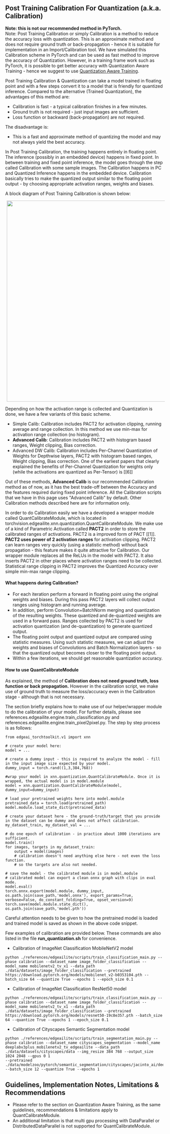 
## Post Training Calibration For Quantization (a.k.a. Calibration)
**Note: this is not our recommended method in PyTorch.**<br>
Note: Post Training Calibration or simply Calibration is a method to reduce the accuracy loss with quantization. This is an approximate method and does not require ground truth or back-propagation - hence it is suitable for implementation in an Import/Calibration tool. We have simulated this Calibration scheme in PyTorch and can be used as fast method to improve the accuracy of Quantization. However, in a training frame work such as PyTorch, it is possible to get better accuracy with Quantization Aware Training - hence we suggest to use [Quantization Aware Training](./Quantization.md).

Post Training Calibration & Quantization can take a model trained in floating point and with a few steps convert it to a model that is friendly for quantized inference. Compared to the alternative (Trained Quantization), the advantages of this method are:
- Calibration is fast - a typical calibration finishes in a few minutes.
- Ground truth is not required - just input images are sufficient.
- Loss function or backward (back-propagation) are not required.

The disadvantage is:
- This is a fast and approximate method of quantizing the model and may not always yield the best accuracy.

In Post Training Calibration, the training happens entirely in floating point. The inference (possibly in an embedded device) happens in fixed point. In between training and fixed point inference, the model goes through the step called Calibration with some sample images. The Calibration happens in PC and Quantized Inference happens in the embedded device. Calibration basically tries to make the quantized output similar to the floating point output - by choosing appropriate activation ranges, weights and biases.

A block diagram of Post Training Calibration is shown below:
<p float="left"> <img src="quantization/bias_calibration.png" width="640" hspace="5"/> </p>

Depending on how the activation range is collected and Quantization is done, we have a few variants of this basic scheme.
- Simple Calib: Calibration includes PACT2 for activation clipping, running average and range collection. In this method we use min-max for activation range collection (no histogram).
- **Advanced Calib**: Calibration includes PACT2 with histogram based ranges, Weight clipping, Bias correction.
- Advanced DW Calib: Calibration includes Per-Channel Quantization of Weights for Depthwise layers, PACT2 with histogram based ranges, Weight clipping, Bias correction. One of the earliest papers that clearly explained the benefits of Per-Channel Quantization for weights only (while the activations are quantized as Per-Tensor) is [[6]]

Out of these methods, **Advanced Calib** is our recommended Calibration method as of now, as it has the best trade-off between the Accuracy and the features required during fixed point inference. All the Calibration scripts that we have in this page uses "Advanced Calib" by default. Other Calibration methods described here are for information only.

In order to do Calibration easily we have a developed a wrapper module called QuantCalibrateModule, which is located in torchvision.edgeailite.xnn.quantization.QuantCalibrateModule. We make use of a kind of Parametric Activation called **PACT2** in order to store the calibrated ranges of activations. PACT2 is a improved form of PACT [[1]]. **PACT2 uses power of 2 activation ranges** for activation clipping. PACT2 can learn ranges very quickly (using a statistic method) without back propagation - this feature makes it quite attractive for Calibration. Our wrapper module replaces all the ReLUs in the model with PACT2. It also inserts PACT2 in other places where activation ranges need to be collected.  Statistical range clipping in PACT2 improves the Quantized Accuracy over simple min-max range clipping.

#### What happens during Calibration?
- For each iteration perform a forward in floating point using the original weights and biases. During this pass PACT2 layers will collect output ranges using histogram and running average.
- In addition, perform Convolution+BatchNorm merging and quantization of the resulting weights. These quantized and de-quantized weights are used in a forward pass. Ranges collected by PACT2 is used for activation quantization (and de-quantization) to generate quantized output.
- The floating point output and quantized output are compared using statistic measures. Using such statistic measures, we can adjust the weights and biases of Convolutions and Batch Normalization layers - so that the quantized output becomes closer to the floating point output.
- Within a few iterations, we should get reasonable quantization accuracy.

#### How to use  QuantCalibrateModule
As explained, the method of **Calibration does not need ground truth, loss function or back propagation.** However in the calibration script, we make use of ground truth to measure the loss/accuracy even in the Calibration stage - although that is not necessary.

The section briefly explains how to make use of our helper/wrapper module to do the calibration of your model. For further details, please see references.edgeailite.engine.train_classification.py and references.edgeailite.engine.train_pixel2pixel.py. The step by step process is as follows:

```
from edgeai_torchtoolkit.v1 import xnn

# create your model here:
model = ...

# create a dummy input - this is required to analyze the model - fill in the input image size expected by your model.
dummy_input = torch.rand((1,3,384,768))

#wrap your model in xnn.quantization.QuantCalibrateModule. Once it is wrapped, the actual model is in model.module
model = xnn.quantization.QuantCalibrateModule(model, dummy_input=dummy_input)

# load your pretrained weights here into model.module
pretrained_data = torch.load(pretrained_path)
model.module.load_state_dict(pretrained_data)

# create your dataset here - the ground-truth/target that you provide in the dataset can be dummy and does not affect calibration.
my_dataset_train, my_dataset_val = ...

# do one epoch of calibration - in practice about 1000 iterations are sufficient.
model.train()
for images, targets in my_dataset_train:
    output = model(images)
    # calibration doesn't need anything else here - not even the loss function.
    # so the targets are also not needed.

# save the model - the calibrated module is in model.module
# calibrated model can export a clean onnx graph with clips in eval mode.
model.eval()
torch.onnx.export(model.module, dummy_input, os.path.join(save_path,'model.onnx'), export_params=True, verbose=False, do_constant_folding=True, opset_version=9)
torch.save(model.module.state_dict(), os.path.join(save_path,'model.pth'))
```

Careful attention needs to be given to how the pretrained model is loaded and trained model is saved as shown in the above code snippet.

Few examples of calibration are provided below. These commands are also listed in the file **run_quantization.sh** for convenience.<br>

- Calibration of ImageNet Classification MobileNetV2 model
```
python ./references/edgeailite/scripts/train_classification_main.py --phase calibration --dataset_name image_folder_classification --model_name mobilenetv2_tv_x1 --data_path ./data/datasets/image_folder_classification --pretrained https://download.pytorch.org/models/mobilenet_v2-b0353104.pth --batch_size 64 --quantize True --epochs 1 --epoch_size 0.1
```

- Calibration of ImageNet Classification ResNet50 model
```
python ./references/edgeailite/scripts/train_classification_main.py --phase calibration --dataset_name image_folder_classification --model_name mobilenetv2_tv_x1 --data_path ./data/datasets/image_folder_classification --pretrained https://download.pytorch.org/models/resnet50-19c8e357.pth --batch_size 64 --quantize True --epochs 1 --epoch_size 0.1
```

- Calibration of Cityscapes Semantic Segmentation model
```
python ./references/edgeailite/scripts/train_segmentation_main.py --phase calibration --dataset_name cityscapes_segmentation --model_name deeplabv3plus_mobilenetv2_tv_edgeailite --data_path ./data/datasets/cityscapes/data --img_resize 384 768 --output_size 1024 2048 --gpus 0 1 
--pretrained ./data/modelzoo/pytorch/semantic_segmentation/cityscapes/jacinto_ai/deeplabv3plus_mobilenetv2_tv_edgeailite_resize768x384_best.pth 
--batch_size 12 --quantize True --epochs 1
```

## Guidelines, Implementation Notes, Limitations & Recommendations
- Please refer to the section on Quantization Aware Training, as the same guidelines, recommendations & limitations apply to QuantCalibrateModule.<br>
- An additional limitation is that multi gpu processing with DataParallel or DistributedDataParallel is not supported for QuantCalibrateModule. <br>

